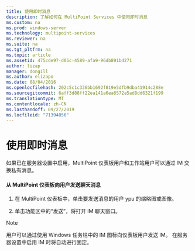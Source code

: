 ```yaml
---
title: 使用即时消息
description: 了解如何在 MultiPoint Services 中使用即时消息
ms.custom: na
ms.prod: windows-server
ms.technology: multipoint-services
ms.reviewer: na
ms.suite: na
ms.tgt_pltfrm: na
ms.topic: article
ms.assetid: 475cde97-d05c-4589-afa9-96db891bd271
author: lizap
manager: dongill
ms.author: elizapo
ms.date: 08/04/2016
ms.openlocfilehash: 202c5c1c336bb1692f819e5dfb9dba41914c288e
ms.sourcegitcommit: 6aff3d88ff22ea141a6ea6572a5ad8dd6321f199
ms.translationtype: MT
ms.contentlocale: zh-CN
ms.lasthandoff: 09/27/2019
ms.locfileid: "71394856"
---
```

# <a name="use-im"></a>使用即时消息
如果已在服务器设置中启用，MultiPoint 仪表板用户和工作站用户可以通过 IM 交换私有消息。
  
#### <a name="to-send-a-chat-message-from-the-multipoint-dashboard-to-a-user"></a>从 MultiPoint 仪表板向用户发送聊天消息  
  
1.  在 MultiPoint 仪表板中，单击要发送消息的用户 ypu 的缩略图或图像。  
  
2.  单击功能区中的“发送”，将打开 IM 聊天窗口。  

> [!NOTE] 
> 用户可以通过使用 Windows 任务栏中的 IM 图标向仪表板用户发送 IM。 在服务器设置中启用 IM 时将自动进行固定。